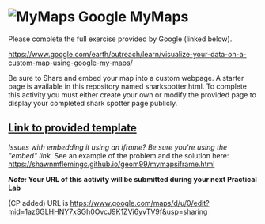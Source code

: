 # ![MyMaps](https://www.google.com/help/hc/images/local/logo_my_maps_color_64.png) Google MyMaps
Please complete the full exercise provided by Google (linked below).

https://www.google.com/earth/outreach/learn/visualize-your-data-on-a-custom-map-using-google-my-maps/

Be sure to Share and embed your map into a custom webpage. A starter page is available in this repository named sharkspotter.html. To complete this activity you must either create your own or modify the provided page to display your completed shark spotter page publicly. 

##  [Link to provided template](/mymaps/sharkspotters.html)

_Issues with embedding it using an iframe? Be sure you're using the "embed" link._ See an example of the problem and the solution here: https://shawnmflemingc.github.io/geom99/mymapsiframe.html

**_Note:_ Your URL of this activity will be submitted during your next Practical Lab**

(CP added) URL is https://www.google.com/maps/d/u/0/edit?mid=1az6GLHHNY7xSGh0OvcJ9K1ZVi6yvTV9f&usp=sharing

